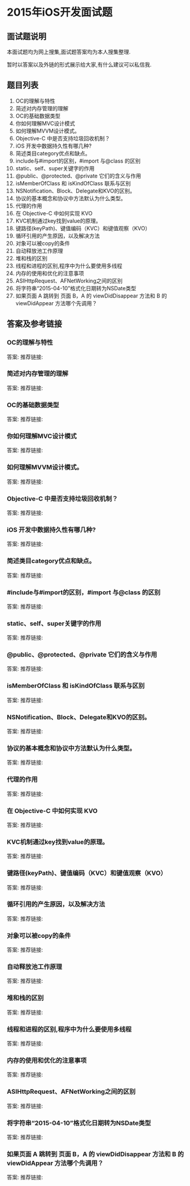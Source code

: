 # 2015年iOS开发面试题

## 面试题说明

本面试题均为网上搜集,面试题答案均为本人搜集整理.

暂时以答案以及外链的形式展示给大家,有什么建议可以私信我.

## 题目列表

1. OC的理解与特性
2. 简述对内存管理的理解
3. OC的基础数据类型
4. 你如何理解MVC设计模式
5. 如何理解MVVM设计模式。
6. Objective-C 中是否支持垃圾回收机制？
7. iOS 开发中数据持久性有哪几种?
8. 简述类目category优点和缺点。
9. include与#import的区别，#import 与@class 的区别
1. static、self、super关键字的作用
2. @public、@protected、@private 它们的含义与作用
3. isMemberOfClass 和 isKindOfClass 联系与区别
4. NSNotification、Block、Delegate和KVO的区别。
5. 协议的基本概念和协议中方法默认为什么类型。
6. 代理的作用
7. 在 Objective-C 中如何实现 KVO
8. KVC机制通过key找到value的原理。
9. 键路径(keyPath)、键值编码（KVC）和键值观察（KVO）
1. 循环引用的产生原因，以及解决方法
2. 对象可以被copy的条件
3. 自动释放池工作原理
4. 堆和栈的区别
5. 线程和进程的区别,程序中为什么要使用多线程
6. 内存的使用和优化的注意事项
7. ASIHttpRequest、AFNetWorking之间的区别
8. 将字符串“2015-04-10”格式化日期转为NSDate类型
9. 如果页面 A 跳转到 页面 B，A 的 viewDidDisappear 方法和 B 的 viewDidAppear 方法哪个先调用？


## 答案及参考链接

### OC的理解与特性
答案:
推荐链接:
### 简述对内存管理的理解
答案:
推荐链接:
### OC的基础数据类型
答案:
推荐链接:
### 你如何理解MVC设计模式
答案:
推荐链接:
### 如何理解MVVM设计模式。
答案:
推荐链接:
### Objective-C 中是否支持垃圾回收机制？
答案:
推荐链接:
### iOS 开发中数据持久性有哪几种?
答案:
推荐链接:
### 简述类目category优点和缺点。
答案:
推荐链接:
### #include与#import的区别，#import 与@class 的区别
答案:
推荐链接:
### static、self、super关键字的作用
答案:
推荐链接:
### @public、@protected、@private 它们的含义与作用
答案:
推荐链接:
### isMemberOfClass 和 isKindOfClass 联系与区别
答案:
推荐链接:
### NSNotification、Block、Delegate和KVO的区别。
答案:
推荐链接:
### 协议的基本概念和协议中方法默认为什么类型。
答案:
推荐链接:
### 代理的作用
答案:
推荐链接:
### 在 Objective-C 中如何实现 KVO
答案:
推荐链接:
### KVC机制通过key找到value的原理。
答案:
推荐链接:
### 键路径(keyPath)、键值编码（KVC）和键值观察（KVO）
答案:
推荐链接:
### 循环引用的产生原因，以及解决方法
答案:
推荐链接:
### 对象可以被copy的条件
答案:
推荐链接:
### 自动释放池工作原理
答案:
推荐链接:
### 堆和栈的区别
答案:
推荐链接:
### 线程和进程的区别,程序中为什么要使用多线程
答案:
推荐链接:
### 内存的使用和优化的注意事项
答案:
推荐链接:
### ASIHttpRequest、AFNetWorking之间的区别
答案:
推荐链接:
### 将字符串“2015-04-10”格式化日期转为NSDate类型
答案:
推荐链接:
### 如果页面 A 跳转到 页面 B，A 的 viewDidDisappear 方法和 B 的 viewDidAppear 方法哪个先调用？
答案:
推荐链接: